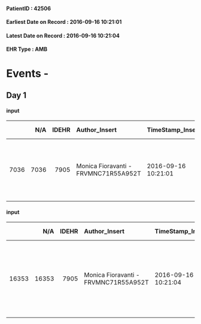 
#### PatientID : 42506
#### Earliest Date on Record : 2016-09-16 10:21:01
#### Latest Date on Record : 2016-09-16 10:21:04
#### EHR Type : AMB

# Events - 

## Day 1

#### input
|      |    N/A |   IDEHR | Author_Insert                        | TimeStamp_Insert    |   IDAccess | EHRType   |   PatientID |   IDDigitalSignDocument | persone_vicine   |   Unnamed: 0_y |   IDANAMNESI_MED |   Non_Rilevabile_y | Note_Non_Rilevabile_y   | diagnosis                                                                           |
|-----:|-------:|--------:|:-------------------------------------|:--------------------|-----------:|:----------|------------:|------------------------:|:-----------------|---------------:|-----------------:|-------------------:|:------------------------|:------------------------------------------------------------------------------------|
| 7036 |   7036 |    7905 | Monica Fioravanti - FRVMNC71R55A952T | 2016-09-16 10:21:01 |      47810 | AMB       |       42506 |                  494646 | N/A              |           7932 |             5064 |                  0 | NR                      | 05/2016 diagnosi di npl polmonare inoperabile con sospetto secondarismo surrenalico |

#### input
|       |    N/A |   IDEHR | Author_Insert                        | TimeStamp_Insert    |   IDAccess | EHRType   |   PatientID |   IDDigitalSignDocument | persone_vicine   |   Unnamed: 0_y.1 |   IDDIAGNOSI_ICD |   Non_Rilevabile_y.1 | Note_Non_Rilevabile_y.1   | I_ICD                                                        | II_ICD                                                         | III_ICD                                                                                                                                                                  | IV_ICD                                      | I_Anno   | I_Mese   |
|------:|-------:|--------:|:-------------------------------------|:--------------------|-----------:|:----------|------------:|------------------------:|:-----------------|-----------------:|-----------------:|---------------------:|:--------------------------|:-------------------------------------------------------------|:---------------------------------------------------------------|:-------------------------------------------------------------------------------------------------------------------------------------------------------------------------|:--------------------------------------------|:---------|:---------|
| 16353 |  16353 |    7905 | Monica Fioravanti - FRVMNC71R55A952T | 2016-09-16 10:21:04 |      47810 | AMB       |       42506 |                  494647 | N/A              |             1914 |             1914 |                    0 | NR                        | 1624 - Tumori maligni del lobo medio - bronco o polmone#2066 | 1987 - Tumori maligni secondari della ghiandola surrenale#2164 | 25000 - Diabete mellito - tipo II o non specificato - non definito se scompensato - senza specificato - non definito se controllato - senza menzione di complicanze#2314 | 4011 - Ipertensione essenziale benigna#2333 | 2016#56  | 05#05    |


